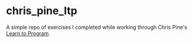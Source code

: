 # chris_pine_ltp
A simple repo of exercises I completed while working through Chris Pine's [Learn to Program](https://pine.fm/LearnToProgram/chap_00.html).
